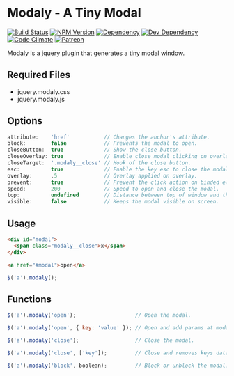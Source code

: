 # Modaly - A Tiny Modal

[![Build Status](https://img.shields.io/travis/wbotelhos/modaly/master.svg)](https://travis-ci.org/wbotelhos/modaly "Travis CI")
[![NPM Version](https://badge.fury.io/js/modaly.svg)](https://badge.fury.io/js/modaly)
[![Dependency](https://david-dm.org/wbotelhos/modaly.svg)](https://david-dm.org/wbotelhos/modaly "Dependency Status")
[![Dev Dependency](https://david-dm.org/wbotelhos/modaly/dev-status.svg)](https://david-dm.org/wbotelhos/modaly#info=devDependencies "Dev Dependency Status")
[![Code Climate](https://codeclimate.com/github/wbotelhos/modaly.png)](https://codeclimate.com/github/wbotelhos/modaly)
[![Patreon](https://img.shields.io/badge/donation-%3C3-brightgreen.svg)](https://www.patreon.com/wbotelhos)

Modaly is a jquery plugin that generates a tiny modal window.

## Required Files

+ jquery.modaly.css
+ jquery.modaly.js

## Options

```js
attribute:    'href'           // Changes the anchor's attribute.
block:        false            // Prevents the modal to open.
closeButton:  true             // Show the close button.
closeOverlay: true             // Enable close modal clicking on overlay.
closeTarget:  '.modaly__close' // Hook of the close button.
esc:          true             // Enable the key esc to close the modal.
overlay:      .5               // Overlay applied on overlay.
prevent:      true             // Prevent the click action on binded element.
speed:        200              // Speed to open and close the modal.
top:          undefined        // Distance between top of window and the modal.
visible:      false            // Keeps the modal visible on screen.
```

## Usage

```html
<div id="modal">
  <span class="modaly__close">x</span>
</div>
```

```html
<a href="#modal">open</a>
```

```js
$('a').modaly();
```

## Functions

```js
$('a').modaly('open');                   // Open the modal.

$('a').modaly('open', { key: 'value' }); // Open and add params at modal.

$('a').modaly('close');                  // Close the modal.

$('a').modaly('close', ['key']);         // Close and removes keys data from modal.

$('a').modaly('block', boolean);         // Block or unblock the modal.
```
